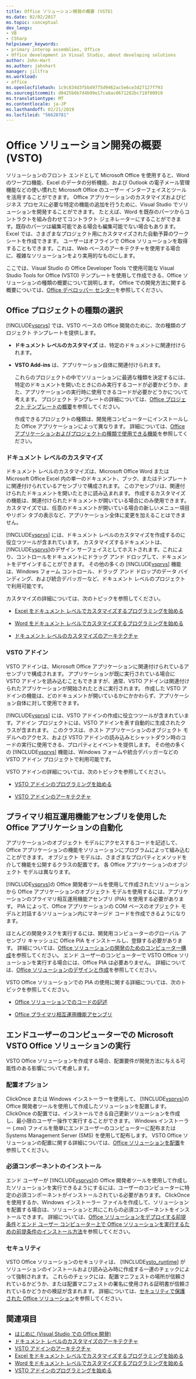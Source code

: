 ```yaml
---
title: Office ソリューション開発の概要 (VSTO)
ms.date: 02/02/2017
ms.topic: conceptual
dev_langs:
- VB
- CSharp
helpviewer_keywords:
- primary interop assemblies, Office
- Office development in Visual Studio, about developing solutions
author: John-Hart
ms.author: johnhart
manager: jillfra
ms.workload:
- office
ms.openlocfilehash: 1c9c834d3fbb49775d9462ac5e6ce3d27127f793
ms.sourcegitcommit: d0425b6b7d4b99e17ca6ac0671282bc718f80910
ms.translationtype: MT
ms.contentlocale: ja-JP
ms.lasthandoff: 02/21/2019
ms.locfileid: "56628781"
---
```

# <a name="office-solutions-development-overview-vsto"></a>Office ソリューション開発の概要 (VSTO)
  ソリューションのフロント エンドとして Microsoft Office を使用すると、Word のワープロ機能、Excel のデータの分析機能、および Outlook の電子メール管理機能などの使い慣れた Microsoft Office のユーザー インターフェイスとツールを活用することができます。 Office アプリケーションのカスタマイズおよびビジネス プロセスに必要な特定の機能の追加を行うために、Visual Studio でソリューションを開発することができます。 たとえば、Word を既存のパーツからコントラクトを組み合わせてコントラクト ジェネレーターにすることができます。既存のパーツは編集可能である場合も編集可能でない場合もあります。 Excel では、さまざまなプロジェクト用にカスタマイズされた自動予算のワークシートを作成できます。 ユーザーはオフラインで Office ソリューションを取得することもできます。これは、Web ベースのアーキテクチャを使用する場合に、複雑なソリューションをより実用的なものにします。

 ここでは、Visual Studio の Office Developer Tools で使用可能な Visual Studio Tools for Office (VSTO) テンプレートを使用して作成できる、Office ソリューションの種類の概要について説明します。 Office での開発方法に関する概要については、[Office デベロッパー センター](https://dev.office.com/)を参照してください。

## <a name="choose-an-office-project-type"></a>Office プロジェクトの種類の選択
 [!INCLUDE[vsprvs](../sharepoint/includes/vsprvs-md.md)] では、VSTO ベースの Office 開発のために、次の種類のプロジェクト テンプレートを提供します。

- **ドキュメント レベルのカスタマイズ** は、特定のドキュメントに関連付けられます。

- **VSTO Add-ins** は、アプリケーション自体に関連付けられます。

  これらのプロジェクトの中でソリューションに最適な種類を決定するには、特定のドキュメントを開いたときにのみ実行するコードが必要かどうか、また、アプリケーションの実行時に使用できるコードが必要かどうかについて考えます。 プロジェクト テンプレートの詳細については、[Office プロジェクト テンプレートの概要](../vsto/office-project-templates-overview.md)を参照してください。

  作成できるプロジェクトの種類は、開発用コンピューターにインストールした Office アプリケーションによって異なります。 詳細については、[Office アプリケーションおよびプロジェクトの種類で使用できる機能](../vsto/features-available-by-office-application-and-project-type.md)を参照してください。

### <a name="document-level-customizations"></a>ドキュメント レベルのカスタマイズ
 ドキュメント レベルのカスタマイズは、Microsoft Office Word または Microsoft Office Excel 内の単一のドキュメント、ブック、またはテンプレートに関連付けられているアセンブリで構成されます。 このアセンブリは、関連付けられたドキュメントを開いたときに読み込まれます。 作成するカスタマイズの機能は、関連付けられたドキュメントが開いている場合にのみ使用できます。 カスタマイズでは、任意のドキュメントが開いている場合の新しいメニュー項目やリボン タブの表示など、アプリケーション全体に変更を加えることはできません。

 [!INCLUDE[vsprvs](../sharepoint/includes/vsprvs-md.md)] には、ドキュメント レベルのカスタマイズを作成するのに役立つツールが含まれています。 カスタマイズするドキュメントは、 [!INCLUDE[vsprvs](../sharepoint/includes/vsprvs-md.md)]のデザイン サーフェイスとしてホストされます。これにより、コントロールをドキュメントにドラッグ アンド ドロップして、ドキュメントをデザインすることができます。 その他の多くの [!INCLUDE[vsprvs](../sharepoint/includes/vsprvs-md.md)] 機能は、Windows フォーム コントロール、ドラッグ アンド ドロップのデータ バインディング、および統合デバッガーなど、ドキュメント レベルのプロジェクトで利用可能です。

 カスタマイズの詳細については、次のトピックを参照してください。

-   [Excel をドキュメント レベルでカスタマイズするプログラミングを始める](../vsto/getting-started-programming-document-level-customizations-for-excel.md)

-   [Word をドキュメント レベルでカスタマイズするプログラミングを始める](../vsto/getting-started-programming-document-level-customizations-for-word.md)

-   [ドキュメント レベルのカスタマイズのアーキテクチャ](../vsto/architecture-of-document-level-customizations.md)

### <a name="vsto-add-ins"></a>VSTO アドイン
 VSTO アドインは、Microsoft Office アプリケーションに関連付けられているアセンブリで構成されます。 アプリケーションが既に実行されている場合に VSTO アドインを読み込むこともできますが、通常、VSTO アドインは関連付けられたアプリケーションが開始されたときに実行されます。 作成した VSTO アドインの機能は、どのドキュメントが開いているかにかかわらず、アプリケーション自体に対して使用できます。

 [!INCLUDE[vsprvs](../sharepoint/includes/vsprvs-md.md)] には、VSTO アドインの作成に役立つツールが含まれています。アドイン プロジェクトには、VSTO アドインを表す自動的に生成されたクラスが含まれます。 このクラスは、ホスト アプリケーションのオブジェクト モデルへのアクセス、および VSTO アドインの読み込みとシャットダウン時のコードの実行に使用できる、プロパティとイベントを提供します。 その他の多くの [!INCLUDE[vsprvs](../sharepoint/includes/vsprvs-md.md)] 機能は、Windows フォームや統合デバッガーなどの VSTO アドイン プロジェクトで利用可能です。

 VSTO アドインの詳細については、次のトピックを参照してください。

-   [VSTO アドインのプログラミングを始める](../vsto/getting-started-programming-vsto-add-ins.md)

-   [VSTO アドインのアーキテクチャ](../vsto/architecture-of-vsto-add-ins.md)

## <a name="automate-office-applications-by-using-primary-interop-assemblies"></a>プライマリ相互運用機能アセンブリを使用した Office アプリケーションの自動化
 アプリケーションのオブジェクト モデルにアクセスするコードを記述して、Office アプリケーションの機能をソリューションにプログラムによって組み込むことができます。 オブジェクト モデルは、さまざまなプロパティとメソッドを介して機能を公開するクラスの配置です。 各 Office アプリケーションのオブジェクト モデルは異なります。

 [!INCLUDE[vsprvs](../sharepoint/includes/vsprvs-md.md)]の Office 開発者ツールを使用して作成されたソリューションから Office アプリケーションのオブジェクト モデルを使用するには、アプリケーションのプライマリ相互運用機能アセンブリ (PIA) を使用する必要があります。 PIA によって、Office アプリケーションの COM ベースのオブジェクト モデルと対話するソリューション内にマネージド コードを作成できるようになります。

 ほとんどの開発タスクを実行するには、開発用コンピューターのグローバル アセンブリ キャッシュに Office PIA をインストールし、登録する必要があります。 詳細については、[Office ソリューションの開発のためのコンピューター構成](../vsto/configuring-a-computer-to-develop-office-solutions.md)を参照してください。 エンド ユーザーのコンピューターで VSTO Office ソリューションを実行する場合には、Office PIA は必要ありません。 詳細については、[Office ソリューションのデザインと作成](../vsto/designing-and-creating-office-solutions.md)を参照してください。

 VSTO Office ソリューションでの PIA の使用に関する詳細については、次のトピックを参照してください。

-   [Office ソリューションでのコードの記述](../vsto/writing-code-in-office-solutions.md)

-   [Office プライマリ相互運用機能アセンブリ](../vsto/office-primary-interop-assemblies.md)

## <a name="run-microsoft-vsto-office-solutions-on-end-user-computers"></a>エンドユーザーのコンピューターでの Microsoft VSTO Office ソリューションの実行
 VSTO Office ソリューションを作成する場合、配置要件が開発方法に与える可能性のある影響について考慮します。

### <a name="deployment-options"></a>配置オプション
 ClickOnce または Windows インストーラーを使用して、 [!INCLUDE[vsprvs](../sharepoint/includes/vsprvs-md.md)]の Office 開発者ツールを使用して作成したソリューションを配置します。 ClickOnce の配置では、インストールできる自己更新ソリューションを作成し、最小限のユーザー操作で実行することができます。 Windows インストーラー (*.msi*) ファイルを簡単にエンドユーザーのコンピューターに配布または Systems Management Server (SMS) を使用して配布します。 VSTO Office ソリューションの配置に関する詳細については、[Office ソリューションを配置](../vsto/deploying-an-office-solution.md)を参照してください。

### <a name="install-prerequisites"></a>必須コンポーネントのインストール
 エンド ユーザーが [!INCLUDE[vsprvs](../sharepoint/includes/vsprvs-md.md)]の Office 開発者ツールを使用して作成したソリューションを実行できるようにするには、ユーザーのコンピューターに特定の必須コンポーネントがインストールされている必要があります。 ClickOnce を使用するか、Windows インストーラー ファイルを作成して、ソリューションを配置する場合は、ソリューションと共にこれらの必須コンポーネントをインストールできます。 詳細については、[Office ソリューションをデプロイする前提条件](https://msdn.microsoft.com/9f672809-43a3-40a1-9057-397ce3b5126e)と[エンド ユーザー コンピューター上で Office ソリューションを実行するための前提条件のインストール方法](https://msdn.microsoft.com/74dd2c52-838f-4abf-b2b4-4d7b0c2a0a98)を参照してください。

### <a name="security"></a>セキュリティ
 VSTO Office ソリューションのセキュリティは、 [!INCLUDE[vsto_runtime](../vsto/includes/vsto-runtime-md.md)] がソリューションのインストールおよび読み込み時に作成する一連のチェックによって強制されます。 これらのチェックには、配置マニフェストの場所が信頼されているかどうか、または配置マニフェストの署名に使用される証明書が信頼されているかどうかの検証が含まれます。 詳細については、[セキュリティで保護された Office ソリューション](../vsto/securing-office-solutions.md)を参照してください。

## <a name="see-also"></a>関連項目
- [はじめに &#40;Visual Studio での Office 開発&#41;](../vsto/getting-started-office-development-in-visual-studio.md)
- [ドキュメント レベルのカスタマイズのアーキテクチャ](../vsto/architecture-of-document-level-customizations.md)
- [VSTO アドインのアーキテクチャ](../vsto/architecture-of-vsto-add-ins.md)
- [Excel をドキュメント レベルでカスタマイズするプログラミングを始める](../vsto/getting-started-programming-document-level-customizations-for-excel.md)
- [Word をドキュメント レベルでカスタマイズするプログラミングを始める](../vsto/getting-started-programming-document-level-customizations-for-word.md)
- [VSTO アドインのプログラミングを始める](../vsto/getting-started-programming-vsto-add-ins.md)
